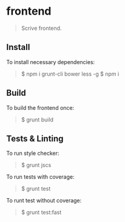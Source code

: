 # frontend

> Scrive frontend.

## Install

To install necessary dependencies:

> $ npm i grunt-cli bower less -g
> $ npm i

## Build

To build the frontend once:

> $ grunt build


## Tests & Linting

To run style checker:

> $ grunt jscs

To run tests with coverage:

> $ grunt test

To runt test without coverage:

> $ grunt test:fast
